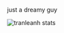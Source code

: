 <!--
### Hi there 👋 I am Tran!

**tranleanh/tranleanh** is a ✨ _special_ ✨ repository because its `README.md` (this file) appears on your GitHub profile.

Here are some ideas to get you started:

- 🔭 I’m currently working on ...
- 🌱 I’m currently learning ...
- 👯 I’m looking to collaborate on ...
- 🤔 I’m looking for help with ...
- 💬 Ask me about ...
- 📫 How to reach me: ...
- 😄 Pronouns: ...
- ⚡ Fun fact: ...
-->

just a dreamy guy

<!-- ![tranleanh stats](https://github-readme-stats.vercel.app/api?username=tranleanh&show_icons=false&theme=radical&count_private=true) -->

<!-- ![tranleanh stats](https://github-readme-stats.vercel.app/api?username=tranleanh) -->

![tranleanh stats](https://github-readme-stats.vercel.app/api?username=tranleanh&show_icons=true&theme=transparent)

<!-- ![tranleanh stats](https://github-readme-stats.vercel.app/api/top-langs/?username=tranleanh&show_icons=true&theme=radical&layout=compact) -->

<!-- ![](https://komarev.com/ghpvc/?username=tranleanh&style=plastic) -->
